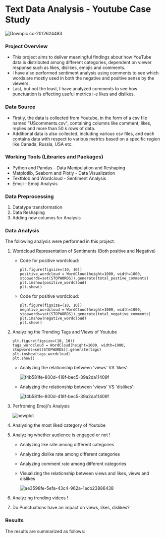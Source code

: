 # Text Data Analysis - Youtube Case Study
  ![Downpic cc-2012624483](https://github.com/user-attachments/assets/07062909-7ea8-4462-b38f-e03ce48fe33f)

### Project Overview
- This project aims to deliver meaningful findings about how YouTube data is distributed among different categories, dependent on viewer response such as likes, dislikes, emojis and comments.
- I have also performed sentiment analysis using comments to see which words are mostly used in both the negative and positive sense by the viewers.
- Last, but not the least, I have analyzed comments to see how punctuation is effecting useful metrics i-e likes and dislikes.

### Data Source
- Firstly, the data is collected from Youtube, in the form of a csv file named "UScomments.csv", containing columns like comment, likes, replies and more than 50 k rows of data.
- Additional data is also collected, including various csv files, and each contains data with respect to various metrics based on a specific region like Canada, Russia, USA etc.

### Working Tools (Libraries and Packages)
- Python and Pandas - Data Manipulation and Reshaping
- Matplotlib, Seaborn and Plotly - Data Visualization
- Textblob and Wordcloud - Sentiment Analysis
- Emoji - Emoji Analysis

### Data Preprocessing
1. Datatype transformation
2. Data Reshaping
3. Adding new columns for Analysis

### Data Analysis
The following analysis were performed in this project:
1. Wordcloud Representation of Sentiments (Both positive and Negative)
   - Code for positive wordcloud:
     ```
     plt.figure(figsize=(10, 10))
     positive_wordcloud = WordCloud(height=1000, width=1000, stopwords=set(STOPWORDS)).generate(total_postive_comments)
     plt.imshow(positive_wordcloud)
     plt.show()
     ```
   - Code for positive wordcloud:
     ```
     plt.figure(figsize=(10, 10))
     negative_wordcloud = WordCloud(height=1000, width=1000, stopwords=set(STOPWORDS)).generate(total_negative_comments)
     plt.imshow(negative_wordcloud)
     plt.show()
     ```
2. Analyzing the Trending Tags and Views of Youtube
   ```
   plt.figure(figsize=(10, 10))
   tags_wordcloud = WordCloud(height=1000, width=1000, stopwords=set(STOPWORDS)).generate(tags)
   plt.imshow(tags_wordcloud)
   plt.show()
   ```
   - Analyzing the relationship between 'views' VS 'likes':
     
     ![f4b581fe-800d-418f-bec5-39a2da11409f](https://github.com/user-attachments/assets/01baf386-c431-48cd-9c0f-2ff2616e8e57)


   - Analyzing the relationship between 'views' VS 'dislikes':
    
     ![f4b581fe-800d-418f-bec5-39a2da11409f](https://github.com/user-attachments/assets/29b37332-9149-40ef-90e9-d5cc9af15fd0)

3. Perfroming Emoji's Analysis
   
   ![newplot](https://github.com/user-attachments/assets/0ef20399-8f76-4f37-b8aa-4756b918c309)
   
5. Analysing the most liked category of Youtube
6. Analyzing whether audience is engaged or not !
   - Analyzing like rate among different categories
   - Analyzing dislike rate among different categories
   - Analyzing comment rate among different categories
   - Visualizing the relationship between views and likes, views and dislikes

     ![ae3598fe-5efa-43c4-962a-1acb23886438](https://github.com/user-attachments/assets/b4c8666c-cb51-4aed-90bb-32f151e70583)

7. Analyzing trending videos !
8. Do Punctuations have an impact on views, likes, dislikes?

### Results
The results are summarized as follows:


     
     


